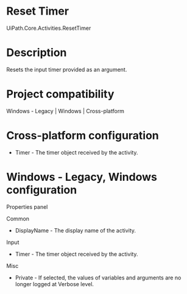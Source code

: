﻿# Reset Timer

UiPath.Core.Activities.ResetTimer

# Description

Resets the input timer provided as an argument.

# Project compatibility

Windows - Legacy | Windows | Cross-platform

# Cross-platform configuration

* Timer - The timer object received by the activity.

# Windows - Legacy, Windows configuration

Properties panel

Common

* DisplayName - The display name of the activity.

Input

* Timer - The timer object received by the activity.

Misc

* Private - If selected, the values of variables and arguments are no longer logged at Verbose level.
